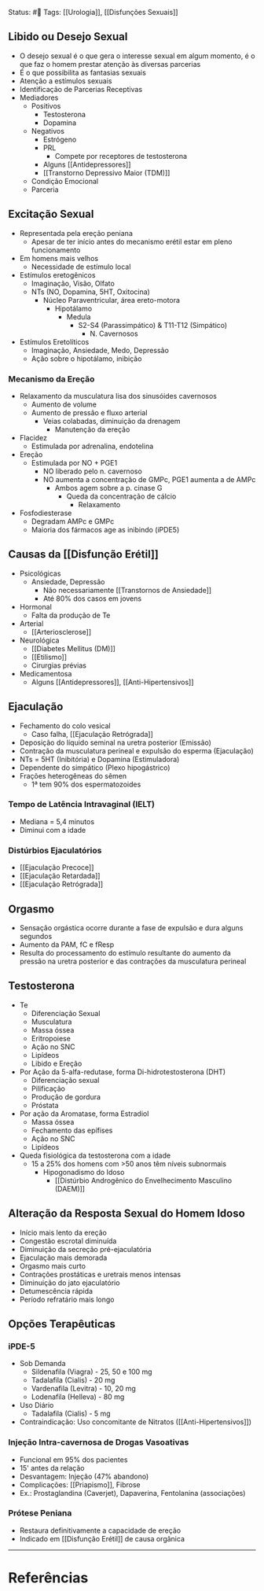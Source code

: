 Status: #🌱 
Tags: [[Urologia]], [[Disfunções Sexuais]]
<br/>
## Libido ou Desejo Sexual
- O desejo sexual é o que gera o interesse sexual em algum momento, é o que faz o homem prestar atenção às diversas parcerias
- É o que possibilita as fantasias sexuais
- Atenção a estímulos sexuais
- Identificação de Parcerias Receptivas
- Mediadores
	- Positivos
		- Testosterona
		- Dopamina
	- Negativos
		- Estrógeno
		- PRL 
			- Compete por receptores de testosterona
		- Alguns [[Antidepressores]]
		- [[Transtorno Depressivo Maior (TDM)]]
	- Condição Emocional
	- Parceria
## Excitação Sexual
- Representada pela ereção peniana
	- Apesar de ter início antes do mecanismo erétil estar em pleno funcionamento
- Em homens mais velhos
	- Necessidade de estímulo local
- Estímulos eretogênicos
	- Imaginação, Visão, Olfato
	- NTs (NO, Dopamina, 5HT, Oxitocina)
		- Núcleo Paraventricular, área ereto-motora
			- Hipotálamo
				- Medula
					- S2-S4 (Parassimpático) & T11-T12 (Simpático)
						- N. Cavernosos
- Estímulos Eretolíticos
	- Imaginação, Ansiedade, Medo, Depressão
	- Ação sobre o hipotálamo, inibição
### Mecanismo da Ereção
- Relaxamento da musculatura lisa dos sinusóides cavernosos
	- Aumento de volume
	- Aumento de pressão e fluxo arterial
		- Veias colabadas, diminuição da drenagem
			- Manutenção da ereção
- Flacidez
	- Estimulada por adrenalina, endotelina
- Ereção
	- Estimulada por NO + PGE1
		- NO liberado pelo n. cavernoso
		- NO aumenta a concentração de GMPc, PGE1 aumenta a de AMPc
			- Ambos agem sobre a p. cinase G
				- Queda da concentração de cálcio
					- Relaxamento
- Fosfodiesterase
	- Degradam AMPc e GMPc
	- Maioria dos fármacos age as inibindo (iPDE5)
## Causas da [[Disfunção Erétil]]
- Psicológicas
	- Ansiedade, Depressão
		- Não necessariamente [[Transtornos de Ansiedade]]
		- Até 80% dos casos em jovens
- Hormonal
	- Falta da produção de Te
- Arterial
	- [[Arteriosclerose]]
- Neurológica
	- [[Diabetes Mellitus (DM)]]
	- [[Etilismo]]
	- Cirurgias prévias
- Medicamentosa
	- Alguns [[Antidepressores]], [[Anti-Hipertensivos]]
## Ejaculação
- Fechamento do colo vesical
	- Caso falha, [[Ejaculação Retrógrada]]
- Deposição do líquido seminal na uretra posterior (Emissão)
- Contração da musculatura perineal e expulsão do esperma (Ejaculação)
- NTs = 5HT (Inibitória) e Dopamina (Estimuladora)
- Dependente do simpático (Plexo hipogástrico)
- Frações heterogêneas do sêmen
	- 1ª tem 90% dos espermatozoides
### Tempo de Latência Intravaginal (IELT)
- Mediana = 5,4 minutos
- Diminui com a idade
### Distúrbios Ejaculatórios
- [[Ejaculação Precoce]]
- [[Ejaculação Retardada]]
- [[Ejaculação Retrógrada]]
## Orgasmo
- Sensação orgástica ocorre durante a fase de expulsão e dura alguns segundos
- Aumento da PAM, fC e fResp
- Resulta do processamento do estímulo resultante do aumento da pressão na uretra posterior e das contrações da musculatura perineal
## Testosterona
- Te
	- Diferenciação Sexual
	- Musculatura
	- Massa óssea
	- Eritropoiese
	- Ação no SNC
	- Lipídeos
	- Libido e Ereção
- Por Ação da 5-alfa-redutase, forma Di-hidrotestosterona (DHT)
	- Diferenciação sexual
	- Pilificação
	- Produção de gordura
	- Próstata
- Por ação da Aromatase, forma Estradiol
	- Massa óssea
	- Fechamento das epífises
	- Ação no SNC
	- Lipídeos
- Queda fisiológica da testosterona com a idade
	- 15 a 25% dos homens com >50 anos têm níveis subnormais
		- Hipogonadismo do Idoso
			- [[Distúrbio Androgênico do Envelhecimento Masculino (DAEM)]]
## Alteração da Resposta Sexual do Homem Idoso
- Início mais lento da ereção
- Congestão escrotal diminuída
- Diminuição da secreção pré-ejaculatória
- Ejaculação mais demorada
- Orgasmo mais curto
- Contrações prostáticas e uretrais menos intensas
- Diminuição do jato ejaculatório
- Detumescência rápida
- Período refratário mais longo
## Opções Terapêuticas
### iPDE-5
- Sob Demanda
	- Sildenafila (Viagra) - 25, 50 e 100 mg
	- Tadalafila (Cialis) - 20 mg
	- Vardenafila (Levitra) - 10, 20 mg
	- Lodenafila (Helleva) - 80 mg
- Uso Diário
	- Tadalafila (Cialis) - 5 mg
- Contraindicação: Uso concomitante de Nitratos ([[Anti-Hipertensivos]])
### Injeção Intra-cavernosa de Drogas Vasoativas
- Funcional em 95% dos pacientes
- 15' antes da relação
- Desvantagem: Injeção (47% abandono)
- Complicações: [[Priapismo]], Fibrose
- Ex.: Prostaglandina (Caverjet), Dapaverina, Fentolanina (associações)
### Prótese Peniana
- Restaura definitivamente a capacidade de ereção
- Indicado em [[Disfunção Erétil]] de causa orgânica
____
# Referências

